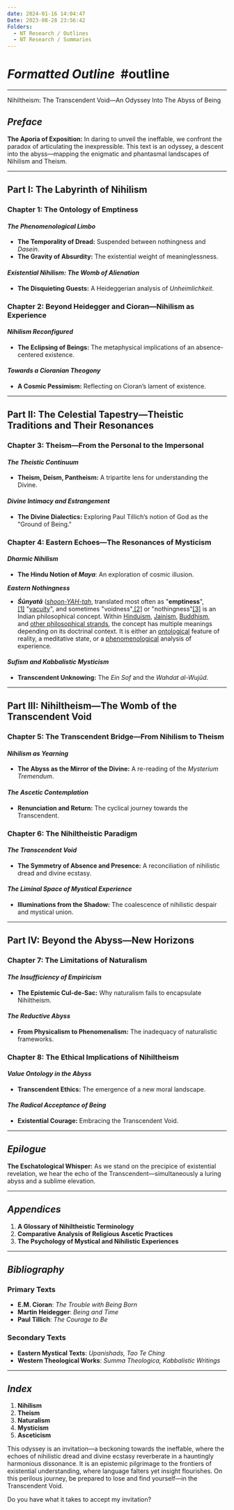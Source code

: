 ```yaml
---
date: 2024-01-16 14:04:47
Date: 2023-08-28 23:56:42
Folders:
  - NT Research / Outlines
  - NT Research / Summaries
---
```


# **_Formatted Outline_  #outline**

* * *

  

Nihiltheism: The Transcendent Void—An Odyssey Into The Abyss of Being

  

## _Preface_

**The Aporia of Exposition:** In daring to unveil the ineffable, we confront the paradox of articulating the inexpressible. This text is an odyssey, a descent into the abyss—mapping the enigmatic and phantasmal landscapes of Nihilism and Theism.

* * *

## **Part I: The Labyrinth of Nihilism**

### **Chapter 1: The Ontology of Emptiness**

#### _The Phenomenological Limbo_

- **The Temporality of Dread:** Suspended between nothingness and _Dasein_.
- **The Gravity of Absurdity:** The existential weight of meaninglessness.

#### _Existential Nihilism: The Womb of Alienation_

- **The Disquieting Guests:** A Heideggerian analysis of _Unheimlichkeit_.

### **Chapter 2: Beyond Heidegger and Cioran—Nihilism as Experience**

#### _Nihilism Reconfigured_

- **The Eclipsing of Beings:** The metaphysical implications of an absence-centered existence.

#### _Towards a Cioranian Theogony_

- **A Cosmic Pessimism:** Reflecting on Cioran’s lament of existence.

* * *

## **Part II: The Celestial Tapestry—Theistic Traditions and Their Resonances**

### **Chapter 3: Theism—From the Personal to the Impersonal**

#### _The Theistic Continuum_

- **Theism, Deism, Pantheism:** A tripartite lens for understanding the Divine.

#### _Divine Intimacy and Estrangement_

- **The Divine Dialectics:** Exploring Paul Tillich’s notion of God as the "Ground of Being."

### **Chapter 4: Eastern Echoes—The Resonances of Mysticism**

#### _Dharmic Nihilism_

- **The Hindu Notion of _Maya_**: An exploration of cosmic illusion.

**_Eastern Nothingness_**

- _**Śūnyatā**_ ([_shoon-YAH-tah_](https://en.m.wikipedia.org/wiki/Help:Pronunciation_respelling_key "Help:Pronunciation respelling key"), translated most often as "**emptiness**",[\[1\]](https://en.m.wikipedia.org/wiki/%C5%9A%C5%ABnyat%C4%81#cite_note-1) "[vacuity](https://en.m.wikipedia.org/wiki/Emptiness "Emptiness")", and sometimes "voidness",[\[2\]](https://en.m.wikipedia.org/wiki/%C5%9A%C5%ABnyat%C4%81#cite_note-2) or "nothingness"[\[3\]](https://en.m.wikipedia.org/wiki/%C5%9A%C5%ABnyat%C4%81#cite_note-3) is an Indian philosophical concept. Within [Hinduism](https://en.m.wikipedia.org/wiki/Hinduism "Hinduism"), [Jainism](https://en.m.wikipedia.org/wiki/Jainism "Jainism"), [Buddhism](https://en.m.wikipedia.org/wiki/Buddhism "Buddhism"), and [other philosophical strands](https://en.m.wikipedia.org/wiki/Indian_philosophy "Indian philosophy"), the concept has multiple meanings depending on its doctrinal context. It is either an [ontological](https://en.m.wikipedia.org/wiki/Ontology "Ontology") feature of reality, a meditative state, or a [phenomenological](https://en.m.wikipedia.org/wiki/Phenomenology_\(philosophy\) "Phenomenology (philosophy)") analysis of experience.

#### _Sufism and Kabbalistic Mysticism_

- **Transcendent Unknowing:** The _Ein Sof_ and the _Wahdat al-Wujūd_.

* * *

## **Part III: Nihiltheism—The Womb of the Transcendent Void**

### **Chapter 5: The Transcendent Bridge—From Nihilism to Theism**

#### _Nihilism as Yearning_

- **The Abyss as the Mirror of the Divine:** A re-reading of the _Mysterium Tremendum_.

#### _The Ascetic Contemplation_

- **Renunciation and Return:** The cyclical journey towards the Transcendent.

### **Chapter 6: The Nihiltheistic Paradigm**

#### _The Transcendent Void_

- **The Symmetry of Absence and Presence:** A reconciliation of nihilistic dread and divine ecstasy.

#### _The Liminal Space of Mystical Experience_

- **Illuminations from the Shadow:** The coalescence of nihilistic despair and mystical union.

* * *

## **Part IV: Beyond the Abyss—New Horizons**

### **Chapter 7: The Limitations of Naturalism**

#### _The Insufficiency of Empiricism_

- **The Epistemic Cul-de-Sac:** Why naturalism fails to encapsulate Nihiltheism.

#### _The Reductive Abyss_

- **From Physicalism to Phenomenalism:** The inadequacy of naturalistic frameworks.

### **Chapter 8: The Ethical Implications of Nihiltheism**

#### _Value Ontology in the Abyss_

- **Transcendent Ethics:** The emergence of a new moral landscape.

#### _The Radical Acceptance of Being_

- **Existential Courage:** Embracing the Transcendent Void.

* * *

## _Epilogue_

**The Eschatological Whisper:** As we stand on the precipice of existential revelation, we hear the echo of the Transcendent—simultaneously a luring abyss and a sublime elevation.

* * *

## _Appendices_

1. **A Glossary of Nihiltheistic Terminology**
2. **Comparative Analysis of Religious Ascetic Practices**
3. **The Psychology of Mystical and Nihilistic Experiences**

* * *

## _Bibliography_

### **Primary Texts**

- **E.M. Cioran**: _The Trouble with Being Born_
- **Martin Heidegger**: _Being and Time_
- **Paul Tillich**: _The Courage to Be_

### **Secondary Texts**

- **Eastern Mystical Texts**: _Upanishads, Tao Te Ching_
- **Western Theological Works**: _Summa Theologica, Kabbalistic Writings_

* * *

## _Index_

1. **Nihilism**
2. **Theism**
3. **Naturalism**
4. **Mysticism**
5. **Asceticism**

This odyssey is an invitation—a beckoning towards the ineffable, where the echoes of nihilistic dread and divine ecstasy reverberate in a hauntingly harmonious dissonance. It is an epistemic pilgrimage to the frontiers of existential understanding, where language falters yet insight flourishes. On this perilous journey, be prepared to lose and find yourself—in the Transcendent Void.

  

Do you have what it takes to accept my invitation?